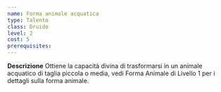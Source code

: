 ```yaml
---
name: Forma animale acquatica
type: Talento
class: Druido
level: 2
cost: 5
prerequisites: 
---
```


**Descrizione**
Ottiene la capacità divina di trasformarsi in un animale acquatico di taglia
piccola o media, vedi Forma Animale di Livello 1 per i dettagli sulla forma
animale.